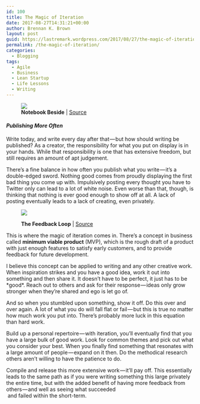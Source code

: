```yaml
---
id: 100
title: The Magic of Iteration
date: 2017-08-27T14:31:21+00:00
author: Brennan K. Brown
layout: post
guid: https://lastremark.wordpress.com/2017/08/27/the-magic-of-iteration/
permalink: /the-magic-of-iteration/
categories:
  - Blogging
tags:
  - Agile
  - Business
  - Lean Startup
  - Life Lessons
  - Writing
---
```


<figure class="wp-caption"><img data-width="3000" data-height="2000" src="https://cdn-images-1.medium.com/max/2560/1*2Vc_JahnY6Xt1QtZ_ZNpFQ.png" /><figcaption class="wp-caption-text"><b>Notebook Beside</b> |&nbsp;<a href="https://www.pexels.com/photo/notebook-beside-the-iphone-on-table-196644/" target="_blank" rel="noopener noreferrer">Source</a></figcaption></figure> 

#### _Publishing More&nbsp;Often_

<span>W</span>rite today, and write every day after that — but how should writing be published? As a creator, the responsibility for what you put on display is in your hands. While that responsibility is one that has extensive freedom, but still requires an amount of apt judgement.

There’s a fine balance in how often you publish what you write — it’s a double-edged sword. Nothing good comes from proudly displaying the first bad thing you come up with. Impulsively posting every thought you have to Twitter only can lead to a lot of white noise. Even worse than that, though, is thinking that nothing is ever good enough to show off at all. A lack of posting eventually leads to a lack of creating, even privately.
<figure class="wp-caption">

<img data-width="1600" data-height="1038" src="https://cdn-images-1.medium.com/max/600/1*hzoumyaG5FF9IeZT9IWPxQ.jpeg" /> <figcaption class="wp-caption-text"><b>The Feedback Loop</b> |&nbsp;<a href="https://www.dreamerux.com/articles/3t4adnn7887k2dz4j583e6bcdxyc8b" target="_blank" rel="noopener noreferrer">Source</a></figcaption></figure> 

This is where the magic of iteration comes in. There’s a concept in business called <b>minimum viable product</b> (MVP), which is the rough draft of a product with just enough features to satisfy early customers, and to provide feedback for future development.

I believe this concept can be applied to writing and any other creative work. When inspiration strikes and you have a good idea, work it out into something and then share it. It doesn’t have to be perfect, it just has to be \*good\*. Reach out to others and ask for their response — ideas only grow stronger when they’re shared and ego is let go of.

And so when you stumbled upon something, show it off. Do this over and over again. A lot of what you do will fall flat or fail — but this is true no matter how much work you put into. There’s probably more luck in this equation than hard work.

Build up a personal repertoire — with iteration, you’ll eventually find that you have a large bulk of good work. Look for common themes and pick out what you consider your best. When you finally find something that resonates with a large amount of people — expand on it then. Do the methodical research others aren’t willing to have the patience to do.

Compile and release this more extensive work — it’ll pay off. This essentially leads to the same path as if you were writing something this large privately the entire time, but with the added benefit of having more feedback from others — and well as seeing what succeeded&nbsp;  
&nbsp;and failed within the short-term.
